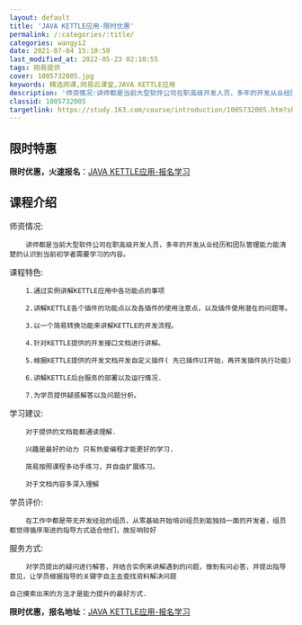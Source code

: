 ```yaml
---
layout: default
title: 'JAVA KETTLE应用-限时优惠'
permalink: /:categories/:title/
categories: wangyi2
date: 2021-07-04 15:10:59
last_modified_at: 2022-05-23 02:10:55
tags: 网易提供
cover: 1005732005.jpg
keywords: 精选网课,网易云课堂,JAVA KETTLE应用
description: '师资情况:讲师都是当前大型软件公司在职高级开发人员，多年的开发从业经历和团队管理能力能清楚的认识到当前初学者需要学习的内'
classid: 1005732005
targetlink: https://study.163.com/course/introduction/1005732005.htm?share=1&shareId=1025206652&utm_campaign=share&utm_medium=iphoneShare&utm_source=&utm_u=1025206652
---
```


## 限时特惠

**限时优惠，火速报名**：[JAVA KETTLE应用-报名学习](https://study.163.com/course/introduction/1005732005.htm?share=1&shareId=1025206652&utm_campaign=share&utm_medium=iphoneShare&utm_source=&utm_u=1025206652)

## 课程介绍

师资情况:

		讲师都是当前大型软件公司在职高级开发人员，多年的开发从业经历和团队管理能力能清楚的认识到当前初学者需要学习的内容。	



课程特色:

		1.通过实例讲解KETTLE应用中各功能点的事项

		2.讲解KETTLE各个插件的功能点以及各插件的使用注意点，以及插件使用潜在的问题等。

		3.以一个简易转换功能来讲解KETTLE的开发流程。

		4.针对KETTLE提供的开发接口文档进行讲解。

		5.根据KETTLE提供的开发文档开发自定义插件( 先已插件UI开始，再开发插件执行功能)

		6.讲解KETTLE后台服务的部署以及运行情况.

		7.为学员提供疑惑解答以及问题分析。

学习建议:

		对于提供的文档能都通读理解.

		兴趣是最好的动力 只有热爱编程才能更好的学习.

		简易按照课程多动手练习，并自由扩展练习。

		对于文档内容多深入理解



学员评价: 	

		在工作中都是带无开发经验的组员，从零基础开始培训组员到能独挡一面的开发者，组员都觉得循序渐进的指导方式适合他们，故反响较好



服务方式:

		对学员提出的疑问进行解答，并结合实例来讲解遇到的问题，做到有问必答，并提出指导意见，让学员根据指导的关键字自主去查找资料解决问题

    自己摸索出来的方法才是能力提升的最好方式.

**限时优惠，报名地址**：[JAVA KETTLE应用-报名学习](https://study.163.com/course/introduction/1005732005.htm?share=1&shareId=1025206652&utm_campaign=share&utm_medium=iphoneShare&utm_source=&utm_u=1025206652)

